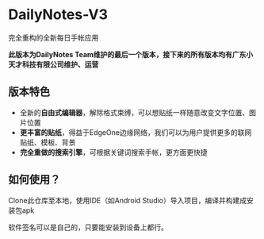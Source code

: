 # DailyNotes-V3
完全重构的全新每日手帐应用

**此版本为DailyNotes Team维护的最后一个版本，接下来的所有版本均有广东小天才科技有限公司维护、运营**

## 版本特色

- 全新的**自由式编辑器**，解除格式束缚，可以想贴纸一样随意改变文字位置、图片位置
- **更丰富的贴纸**，得益于EdgeOne边缘网络，我们可以为用户提供更多的联网贴纸、模板、背景
- **完全重做的搜索引擎**，可根据关键词搜索手帐，更方面更快捷

## 如何使用？

Clone此仓库至本地，使用IDE（如Android Studio）导入项目，编译并构建成安装包apk

软件签名可以是自己的，只要能安装到设备上都行。
